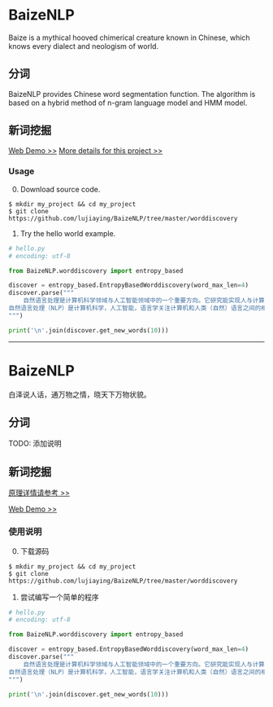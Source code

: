 # BaizeNLP

Baize is a mythical hooved chimerical creature known in Chinese, which knows every dialect and neologism of world.

## 分词

BaizeNLP provides Chinese word segmentation function. The algorithm is based on a hybrid method of n-gram language model and HMM model.

## 新词挖掘

[Web Demo >>](https://baizenlp.leanapp.cn/baize/)
[More details for this project >>](http://lujiaying.github.io/2018/01/28/%E5%9F%BA%E4%BA%8E%E7%BB%9F%E8%AE%A1%E4%BF%A1%E6%81%AF%E7%9A%84%E6%96%B0%E8%AF%8D%E6%8C%96%E6%8E%98%E5%AE%9E%E8%B7%B5/)

### Usage

0. Download source code.

```
$ mkdir my_project && cd my_project
$ git clone https://github.com/lujiaying/BaizeNLP/tree/master/worddiscovery
```

1. Try the hello world example.
```python
# hello.py
# encoding: utf-8

from BaizeNLP.worddiscovery import entropy_based

discover = entropy_based.EntropyBasedWorddiscovery(word_max_len=4)
discover.parse("""
    自然语言处理是计算机科学领域与人工智能领域中的一个重要方向。它研究能实现人与计算机之间用自然语言进行有效通信的各种理论和方法。自然语言处理是一门融语言学、计算机科学、数学于一体的科学。因此，这一领域的研究将涉及自然语言，即人们日常使用的语言，所以它与语言学的研究有着密切的联系，但又有重要的区别。自然语言处理并不是一般地研究自然语言，而在于研制能有效地实现自然语言通信的计算机系统，特别是其中的软件系统。因而它是计算机科学的一部分。
自然语言处理（NLP）是计算机科学，人工智能，语言学关注计算机和人类（自然）语言之间的相互作用的领域。
""")

print('\n'.join(discover.get_new_words(10)))
```

-------------------------------------------

# BaizeNLP
白泽说人话，通万物之情，晓天下万物状貌。

## 分词

TODO: 添加说明


## 新词挖掘

[原理详情请参考 >>]()

[Web Demo >>](https://baizenlp.leanapp.cn/baize/)

### 使用说明

0. 下载源码

```
$ mkdir my_project && cd my_project
$ git clone https://github.com/lujiaying/BaizeNLP/tree/master/worddiscovery
```

1. 尝试编写一个简单的程序
```python
# hello.py
# encoding: utf-8

from BaizeNLP.worddiscovery import entropy_based

discover = entropy_based.EntropyBasedWorddiscovery(word_max_len=4)
discover.parse("""
    自然语言处理是计算机科学领域与人工智能领域中的一个重要方向。它研究能实现人与计算机之间用自然语言进行有效通信的各种理论和方法。自然语言处理是一门融语言学、计算机科学、数学于一体的科学。因此，这一领域的研究将涉及自然语言，即人们日常使用的语言，所以它与语言学的研究有着密切的联系，但又有重要的区别。自然语言处理并不是一般地研究自然语言，而在于研制能有效地实现自然语言通信的计算机系统，特别是其中的软件系统。因而它是计算机科学的一部分。
自然语言处理（NLP）是计算机科学，人工智能，语言学关注计算机和人类（自然）语言之间的相互作用的领域。
""")

print('\n'.join(discover.get_new_words(10)))
```
